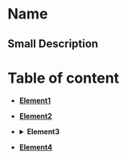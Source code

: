 # Name

## Small Description

# Table of content

* [**Element1**](#link)
* [**Element2**](#link)
* <details><summary><b>Element3</b></summary>
  <p>
  
  * [*SubElement1*](#link)
  * [*SubElement2*](#link)
  * [*SubElement3*](#link)
  
  </p>
</details>

* [**Element4**](#link)
